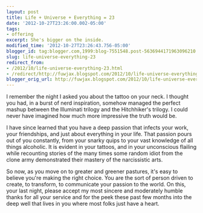 ```yaml
---
layout: post
title: Life + Universe + Everything = 23
date: '2012-10-27T23:26:00.002-05:00'
tags: 
- offering
excerpt: She's bigger on the inside.
modified_time: '2012-10-27T23:26:43.756-05:00'
blogger_id: tag:blogger.com,1999:blog-7551548.post-5636944171963096210
slug: life-universe-everything-23
redirect_from: 
- /2012/10/life-universe-everything-23.html
- /redirect/http://fuwjax.blogspot.com/2012/10/life-universe-everything-23.html
blogger_orig_url: http://fuwjax.blogspot.com/2012/10/life-universe-everything-23.html
---
```


I remember the night I asked you about the tattoo on your neck. I thought you had, in a burst of nerd inspiration, somehow managed the perfect mashup between the Illuminati trilogy and the Hitchhiker's trilogy. I could never have imagined how much more impressive the truth would be.

I have since learned that you have a deep passion that infects your work, your friendships, and just about everything in your life. That passion pours out of you constantly, from your snarky quips to your vast knowledge of all things alcoholic. It is evident in your tattoos, and in your unconscious flailing while recounting stories of the many times some random idiot from the clone army demonstrated their mastery of the narcissistic arts.

So now, as you move on to greater and greener pastures, it's easy to believe you're making the right choice. You are the sort of person driven to create, to transform, to communicate your passion to the world. On this, your last night, please accept my most sincere and moderately humble thanks for all your service and for the peek these past few months into the deep well that lives in you where most folks just have a heart.